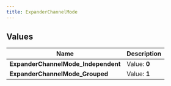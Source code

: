 ```yaml
---
title: ExpanderChannelMode
---
```


## Values

| Name | Description |
| ---- | ----------- |
| **ExpanderChannelMode\_Independent** | Value: **0** |
| **ExpanderChannelMode\_Grouped** | Value: **1** |

